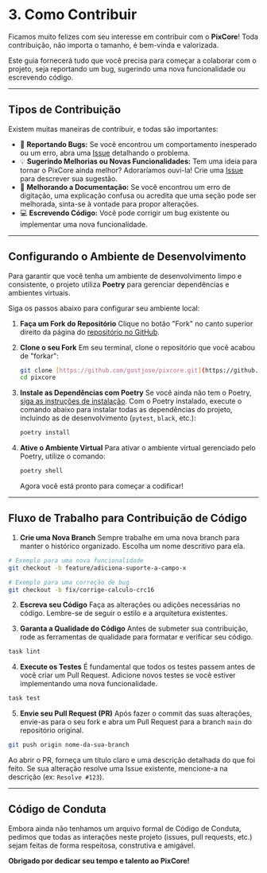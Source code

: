 # 3. Como Contribuir

Ficamos muito felizes com seu interesse em contribuir com o **PixCore**! Toda contribuição, não importa o tamanho, é bem-vinda e valorizada.

Este guia fornecerá tudo que você precisa para começar a colaborar com o projeto, seja reportando um bug, sugerindo uma nova funcionalidade ou escrevendo código.

---

## Tipos de Contribuição

Existem muitas maneiras de contribuir, e todas são importantes:

* 🐞 **Reportando Bugs:** Se você encontrou um comportamento inesperado ou um erro, abra uma [Issue](https://github.com/gustjose/pixcore/issues) detalhando o problema.
* 💡 **Sugerindo Melhorias ou Novas Funcionalidades:** Tem uma ideia para tornar o PixCore ainda melhor? Adoraríamos ouvi-la! Crie uma [Issue](https://github.com/gustjose/pixcore/issues) para descrever sua sugestão.
* 📖 **Melhorando a Documentação:** Se você encontrou um erro de digitação, uma explicação confusa ou acredita que uma seção pode ser melhorada, sinta-se à vontade para propor alterações.
* 💻 **Escrevendo Código:** Você pode corrigir um bug existente ou implementar uma nova funcionalidade.

---

## Configurando o Ambiente de Desenvolvimento

Para garantir que você tenha um ambiente de desenvolvimento limpo e consistente, o projeto utiliza **Poetry** para gerenciar dependências e ambientes virtuais.

Siga os passos abaixo para configurar seu ambiente local:

1.  **Faça um Fork do Repositório**
    Clique no botão "Fork" no canto superior direito da página do [repositório no GitHub](https://github.com/gustjose/pixcore).

2.  **Clone o seu Fork**
    Em seu terminal, clone o repositório que você acabou de "forkar":
    ```bash
    git clone [https://github.com/gustjose/pixcore.git](https://github.com/gustjose/pixcore.git)
    cd pixcore
    ```

3.  **Instale as Dependências com Poetry**
    Se você ainda não tem o Poetry, [siga as instruções de instalação](https://python-poetry.org/docs/#installation). Com o Poetry instalado, execute o comando abaixo para instalar todas as dependências do projeto, incluindo as de desenvolvimento (`pytest`, `black`, etc.):
    ```bash
    poetry install
    ```

4.  **Ative o Ambiente Virtual**
    Para ativar o ambiente virtual gerenciado pelo Poetry, utilize o comando:
    ```bash
    poetry shell
    ```
    Agora você está pronto para começar a codificar!

---

## Fluxo de Trabalho para Contribuição de Código

1.  **Crie uma Nova Branch**
    Sempre trabalhe em uma nova branch para manter o histórico organizado. Escolha um nome descritivo para ela.

```bash
# Exemplo para uma nova funcionalidade
git checkout -b feature/adiciona-suporte-a-campo-x

# Exemplo para uma correção de bug
git checkout -b fix/corrige-calculo-crc16
```

2.  **Escreva seu Código**
    Faça as alterações ou adições necessárias no código. Lembre-se de seguir o estilo e a arquitetura existentes.

3.  **Garanta a Qualidade do Código**
    Antes de submeter sua contribuição, rode as ferramentas de qualidade para formatar e verificar seu código.

```bash
task lint
```

4.  **Execute os Testes**
    É fundamental que todos os testes passem antes de você criar um Pull Request. Adicione novos testes se você estiver implementando uma nova funcionalidade.

```bash
task test
```

5.  **Envie seu Pull Request (PR)**
    Após fazer o commit das suas alterações, envie-as para o seu fork e abra um Pull Request para a branch `main` do repositório original.
```bash
git push origin nome-da-sua-branch
```
Ao abrir o PR, forneça um título claro e uma descrição detalhada do que foi feito. Se sua alteração resolve uma Issue existente, mencione-a na descrição (ex: `Resolve #123`).

---

## Código de Conduta

Embora ainda não tenhamos um arquivo formal de Código de Conduta, pedimos que todas as interações neste projeto (issues, pull requests, etc.) sejam feitas de forma respeitosa, construtiva e amigável.

**Obrigado por dedicar seu tempo e talento ao PixCore!**